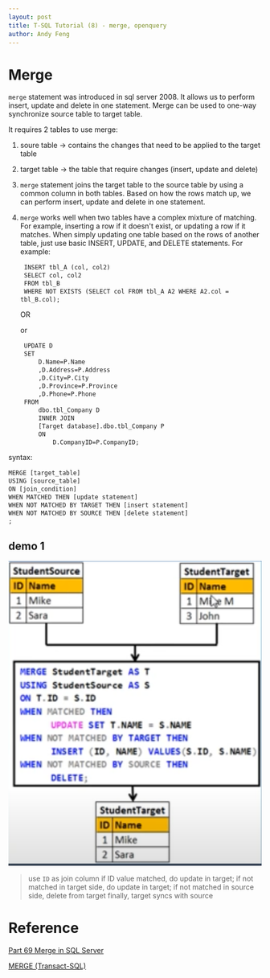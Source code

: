```yaml
---
layout: post
title: T-SQL Tutorial (8) - merge, openquery
author: Andy Feng
---
```


# Merge
`merge` statement was introduced in sql server 2008. It allows us to perform insert, update and delete in one statement. Merge can be used to one-way synchronize source table to target table. 

It requires 2 tables to use merge:

1. soure table -> contains the changes that need to be applied to the target table
1. target table ->  the table that require changes (insert, update and delete)
1. `merge` statement joins the target table to the source table by using a common column in both tables. Based on how the rows match up, we can perform insert, update and delete in one statement.
1. `merge` works well when two tables have a complex mixture of matching. For example, inserting a row if it doesn't exist, or updating a row if it matches. When simply updating one table based on the rows of another table, just use basic INSERT, UPDATE, and DELETE statements. For example:

		INSERT tbl_A (col, col2)  
		SELECT col, col2
		FROM tbl_B
		WHERE NOT EXISTS (SELECT col FROM tbl_A A2 WHERE A2.col = tbl_B.col);  

	OR
	
	

	or

		UPDATE D
		SET
			D.Name=P.Name
			,D.Address=P.Address
			,D.City=P.City
			,D.Province=P.Province
			,D.Phone=P.Phone
		FROM
			dbo.tbl_Company D
			INNER JOIN
			[Target database].dbo.tbl_Company P
			ON
				D.CompanyID=P.CompanyID;

syntax:

	MERGE [target_table]
	USING [source_table]
	ON [join_condition]
	WHEN MATCHED THEN [update statement]
	WHEN NOT MATCHED BY TARGET THEN [insert statement]
	WHEN NOT MATCHED BY SOURCE THEN [delete statement]
	;

## demo 1
![](/images/posts/20210512-sql-1.png)
> use `ID` as join column
> if ID value matched, do update in target; if not matched in target side, do update in target; if not matched in source side, delete from target
> finally, target syncs with source


# Reference
[Part 69 Merge in SQL Server](https://www.youtube.com/watch?v=5dk33HN8BX8)

[MERGE (Transact-SQL)](https://docs.microsoft.com/en-us/sql/t-sql/statements/merge-transact-sql?view=sql-server-ver15)
